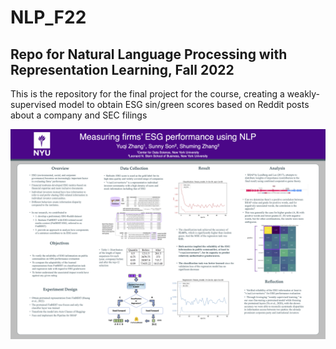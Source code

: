 # NLP_F22
Repo for Natural Language Processing with Representation Learning, Fall 2022
---

This is the repository for the final project for the course, creating a weakly-supervised model to obtain ESG sin/green scores based on Reddit posts about a company and SEC filings

<p align="center">
  <img src="https://github.com/sunnydigital/NLP_F22/blob/main/Poster_24_by_36in.png" width="800" />
</p>
